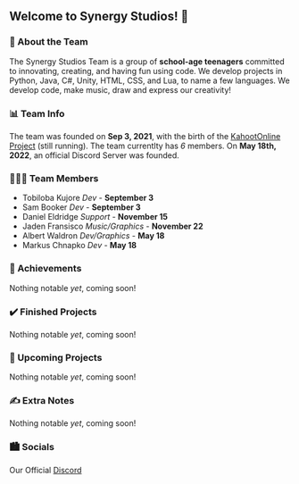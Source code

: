 ## Welcome to Synergy Studios! 👋

### 🚀 About the Team
The Synergy Studios Team is a group of **school-age teenagers** committed to innovating, creating, and having fun using code. We develop projects in Python, Java, C#, Unity, HTML, CSS, and Lua, to name a few languages. We develop code, make music, draw and express our creativity!

### 📊 Team Info
The team was founded on **Sep 3, 2021**, with the birth of the [KahootOnline Project](https://github.com/Toblobs/kahootOnline) (still running). The team currentlty has *6* members. On **May 18th, 2022**, an official Discord Server was founded. 

### 🧑‍🤝‍🧑 Team Members
- Tobiloba Kujore *Dev* - **September 3**
- Sam Booker *Dev* - **September 3**
- Daniel Eldridge *Support* - **November 15**
- Jaden Fransisco *Music/Graphics* - **November 22**
- Albert Waldron *Dev/Graphics* - **May 18**
- Markus Chnapko *Dev* - **May 18**

### 🥇 Achievements
Nothing notable *yet*, coming soon!

### ✔️ Finished Projects
Nothing notable *yet*, coming soon!

### 📝 Upcoming Projects
Nothing notable *yet*, coming soon!

### ✍️ Extra Notes
Nothing notable *yet*, coming soon!

### 🏙️ Socials
Our Official [Discord](https://discord.gg/SynergyStudios)
